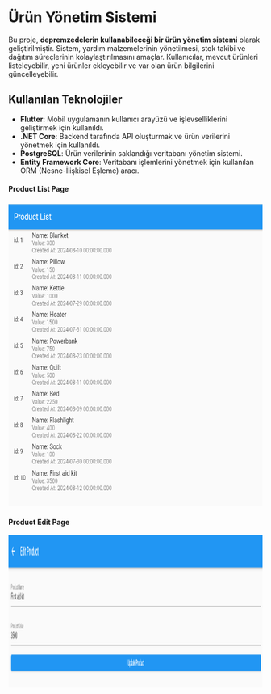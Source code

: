 # Ürün Yönetim Sistemi

Bu proje, **depremzedelerin kullanabileceği bir ürün yönetim sistemi** olarak geliştirilmiştir. Sistem, yardım malzemelerinin yönetilmesi, stok takibi ve dağıtım süreçlerinin kolaylaştırılmasını amaçlar. Kullanıcılar, mevcut ürünleri listeleyebilir, yeni ürünler ekleyebilir ve var olan ürün bilgilerini güncelleyebilir.

## Kullanılan Teknolojiler

- **Flutter**: Mobil uygulamanın kullanıcı arayüzü ve işlevselliklerini geliştirmek için kullanıldı.
- **.NET Core**: Backend tarafında API oluşturmak ve ürün verilerini yönetmek için kullanıldı.
- **PostgreSQL**: Ürün verilerinin saklandığı veritabanı yönetim sistemi.
- **Entity Framework Core**: Veritabanı işlemlerini yönetmek için kullanılan ORM (Nesne-İlişkisel Eşleme) aracı.
#### Product List Page
<img src="./screenshots/Product-Listesi.png" alt="Update Listesi" width="600" height="600" />

#### Product Edit Page

<img src="./screenshots/Update-Listesi.png" alt="Update Listesi" width="1200" height="300" />

